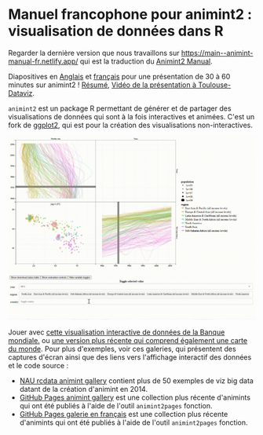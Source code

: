 # Manuel francophone pour animint2 : visualisation de données dans R

Regarder la dernière version que nous travaillons sur
<https://main--animint-manual-fr.netlify.app/> qui est la traduction du
[Animint2 Manual](https://rcdata.nau.edu/genomic-ml/animint2-manual/Ch00-preface.html). 

Diapositives en [Anglais](https://docs.google.com/presentation/d/1QDwo9x4OM7UKAXffJrny6nSfeytFR0kO5NB-NQEspcE/edit?usp=sharing) et [français](https://docs.google.com/presentation/d/1WpRZs9qz9wm1yik_MLj8tIJyWuL5-IBPYKLhOHZ9X4Y/edit?usp=sharing) pour une présentation de 30 à 60 minutes sur animint2 !
[Résumé](https://github.com/animint/animint2/wiki/Presentations#30-60-minute-talk),
[Vidéo de la présentation à Toulouse-Dataviz](https://www.youtube.com/watch?v=Em6AVJi37zo).

`animint2` est un package R permettant de générer et de partager des visualisations de données qui sont à la fois interactives et animées.
C'est un fork de [ggplot2](https://ggplot2.tidyverse.org/), qui est pour la création des visualisations non-interactives.

<a href="https://rcdata.nau.edu/genomic-ml/WorldBank-facets/"><img src="man/figures/world_bank_screencast.gif" alt="Une visualisation de données interactive affichant des données sur la fertilité de la Banque mondiale. L'utilisateur tape dans le menu de sélection et clique sur la légende, ce qui entraîne des changements dans la visualisation. GIF."></a> 

Jouer avec [cette visualisation interactive de données de la Banque mondiale.](https://rcdata.nau.edu/genomic-ml/WorldBank-facets/) ou [une version plus récente qui comprend également une carte du monde](https://tdhock.github.io/2025-01-WorldBank-facets-map/). Pour plus d'exemples, voir ces galeries, qui présentent des captures d'écran ainsi que des liens vers l'affichage interactif des données et le code source :

- [NAU rcdata animint gallery](https://rcdata.nau.edu/genomic-ml/animint-gallery/) contient plus de 50 exemples de viz big data datant de la création d'animint en 2014.
- [GitHub Pages animint gallery](https://animint.github.io/gallery) est une collection plus récente d'animints qui ont été publiés à l'aide de l'outil `animint2pages` fonction.
- [GitHub Pages galerie en français](https://animint.github.io/gallery-fr) est une collection plus récente d'animints qui ont été publiés à l'aide de l'outil `animint2pages` fonction.

